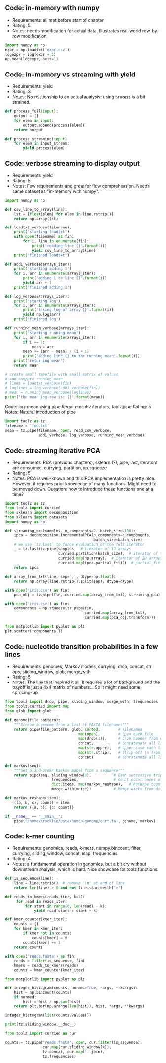 
## Code: in-memory with numpy
- Requirements: all met before start of chapter
- Rating: 5
- Notes: needs modification for actual data. Illustrates
  real-world row-by-row modification.

```python
import numpy as np
expr = np.loadtxt('expr.csv')
logexpr = log(expr + 1)
np.mean(logexpr, axis=1)
```

## Code: in-memory vs streaming with yield
- Requirements: yield
- Rating: 3
- Notes: No relationship to an actual analysis; using `process` is a bit
  strained.

```python
def process_full(input):
    output = []
    for elem in input:
        output.append(process(elem))
    return output

def process_streaming(input)
    for elem in input_stream:
        yield process(elem)
```

## Code: verbose streaming to display output
- Requirements: yield
- Rating: 5
- Notes: Few requirements and great for flow comprehension. Needs same dataset
  as "in-memory with numpy".

```python
import numpy as np

def csv_line_to_array(line):
    lst = [float(elem) for elem in line.rstrip()]
    return np.array(lst)

def loadtxt_verbose(filename):
    print('starting loadtxt')
    with open(filename) as fin:
        for i, line in enumerate(fin):
            print('reading line {}'.format(i))
            yield csv_line_to_array(line)
    print('finished loadtxt')

def add1_verbose(arrays_iter):
    print('starting adding 1')
    for i, arr in enumerate(arrays_iter):
        print('adding 1 to line {}'.format(i))
        yield arr + 1
    print('finished adding 1')

def log_verbose(arrays_iter):
    print('starting log')
    for i, arr in enumerate(arrays_iter):
        print('taking log of array {}'.format(i))
        yield np.log(arr)
    print('finished log')

def running_mean_verbose(arrays_iter):
    print('starting running mean')
    for i, arr in enumerate(arrays_iter):
        if i == 0:
            mean = arr
        mean += (arr - mean) / (i + 1)
        print('adding line {} to the running mean'.format(i))
    print('returning mean')
    return mean
```

```python
# create small tempfile with small matrix of values
# and compute running mean
# lines = loadtxt_verbose(fin)
# loglines = log_verbose(add1_verbose(fin))
# mean = running_mean_verbose(loglines)
print('the mean log-row is: {}'.format(mean))
```

Code: log-mean using pipe
Requirements: iterators, toolz.pipe
Rating: 5
Notes: Natural introduction of pipe
```python
import toolz as tz
filename = 'foo.txt'
mean = tz.pipe(filename, open, read_csv_verbose,
               add1_verbose, log_verbose, running_mean_verbose)
```

## Code: streaming iterative PCA
- Requirements: PCA (previous chapters), sklearn (?), pipe, last, iterators are
  consumed, currying, partition, np.squeeze
- Rating: 5
- Notes: PCA is well-known and this IPCA implementation is pretty nice.
  However, it requires prior knowledge of many functions. Might need to be
  moved down. Question: how to introduce these functions one at a time?

```python
import toolz as tz
from toolz import curried
from sklearn import decomposition
from sklearn import datasets
import numpy as np

def streaming_pca(samples, n_components=2, batch_size=100):
    ipca = decomposition.IncrementalPCA(n_components=n_components,
                                        batch_size=batch_size)
    # we use `tz.last` to force evaluation of the full iterator
    _ = tz.last(tz.pipe(samples,  # iterator of 1D arrays
                        curried.partition(batch_size),  # iterator of tuples
                        curried.map(np.array),  # iterator of 2D arrays
                        curried.map(ipca.partial_fit)))  # partial_fit on each
    return ipca
```

```python
def array_from_txt(line, sep=',', dtype=np.float):
    return np.array(line.rstrip().split(sep), dtype=dtype)

with open('iris.csv') as fin:
    pca_obj = tz.pipe(fin, curried.map(array_from_txt), streaming_pca)

with open('iris.csv') as fin:
    components = np.squeeze(tz.pipe(fin,
                                    curried.map(array_from_txt),
                                    curried.map(pca_obj.transform)))

from matplotlib import pyplot as plt
plt.scatter(*components.T)
```

## Code: nucleotide transition probabilities in a few lines
- Requirements: genomes, Markov models, currying, drop, concat, str ops,
  sliding_window, glob, merge_with
- Rating: 5
- Notes: The line that inspired it all. It requires a lot of background and the
  payoff is just a 4x4 matrix of numbers... So it might need some sprucing-up

```python
from toolz import drop, pipe, sliding_window, merge_with, frequencies
from toolz.curried import map
from glob import glob

def genome(file_pattern):
    """Stream a genome from a list of FASTA filenames"""
    return pipe(file_pattern, glob, sorted,        # Filenames
                                 map(open),        # Open each file
                                 map(drop(1)),     # Drop header from each file
                                 concat,           # Concatenate all lines from all files together
                                 map(str.upper),   # Upper case each line
                                 map(str.strip),   # Strip off \n from each line
                                 concat)           # Concatenate all lines into one giant string sequence

def markov(seq):
    """Get a 2nd-order Markov model from a sequence"""
    return pipe(seq, sliding_window(3),          # Each successive triple{(A, A): {T: 10}}
                     frequencies,                # Count occurrences of each triple
                     dict.items, map(markov_reshape),   # Reshape counts so {(A, A, T): 10} -> {(A, A): {T: 10}}
                     merge_with(merge))          # Merge dicts from different pairs

def markov_reshape(item):
    ((a, b, c), count) = item
    return {(a, b): {c: count}}

if __name__ == '__main__':
    pipe('/home/mrocklin/data/human-genome/chr*.fa', genome, markov)
```

## Code: k-mer counting
- Requirements: genomics, reads, k-mers, numpy.bincount, filter, currying,
  sliding_window, concat, map, frequencies
- Rating: 4
- Notes: a fundamental operation in genomics, but a bit dry without downstream
  analysis, which is hard. Nice showcase for toolz functions.

```python
def is_sequence(line):
    line = line.rstrip()  # remove '\n' at end of line
    return len(line) > 0 and not line.startswith('>')

def reads_to_kmers(reads_iter, k=7):
     for read in reads_iter:
         for start in range(0, len(read) - k):
             yield read[start : start + k]

def kmer_counter(kmer_iter):
    counts = {}
    for kmer in kmer_iter:
        if kmer not in counts:
            counts[kmer] = 0
        counts[kmer] += 1
    return counts

with open('reads.fasta') as fin:
    reads = filter(is_sequence, fin)
    kmers = reads_to_kmers(reads)
    counts = kmer_counter(kmer_iter)
```


```python
from matplotlib import pyplot as plt

def integer_histogram(counts, normed=True, *args, **kwargs):
    hist = np.bincount(counts)
    if normed:
        hist = hist / np.sum(hist)
    return plt.bar(np.arange(len(hist)), hist, *args, **kwargs)

integer_histogram(list(counts.values())
```

```python
print(tz.sliding_window.__doc__)
```

```python
from toolz import curried as cur

counts = tz.pipe('reads.fasta', open, cur.filter(is_sequence),
                 cur.map(cur.sliding_window(k)),
                 tz.concat, cur.map(''.join),
                 tz.frequencies)
```

